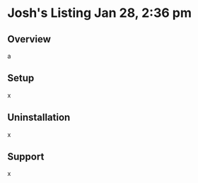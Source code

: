 # Josh's Listing Jan 28, 2:36 pm

## Overview

a

## Setup

x

## Uninstallation

x

## Support

x

